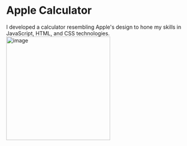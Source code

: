 # Apple Calculator

I developed a calculator resembling Apple's design to hone my skills in JavaScript, HTML, and CSS technologies.
<img width="277" alt="image" src="https://github.com/ohayonyo/AppleCalculator/assets/62948137/c7f4025f-2531-423c-8349-2ea8b3fd9b17">

